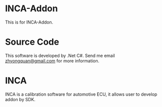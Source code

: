 # INCA-Addon
This is for INCA-Addon.
# Source Code
This software is developed by .Net C#.
Send me email zhyongquan@gmail.com for more information.
# INCA
INCA is a calibration software for automotive ECU, it allows user to develop addon by SDK.